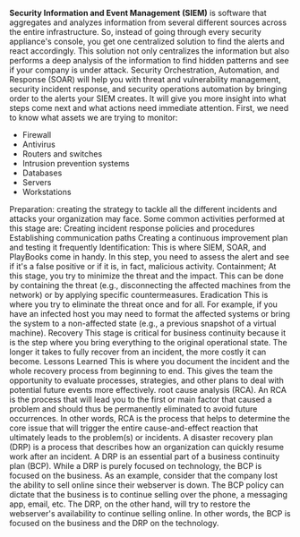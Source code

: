 **Security Information and Event Management (SIEM)**  is software that aggregates and analyzes information from several different sources across the entire infrastructure. So, instead of going through every security appliance's console, you get one centralized solution to find the alerts and react accordingly. This solution not only centralizes the information but also performs a deep analysis of the information to find hidden patterns and see if your company is under attack.
Security Orchestration, Automation, and Response (SOAR) will help you with threat and vulnerability management, security incident response, and security operations automation by bringing order to the alerts your SIEM creates. It will give you more insight into what steps come next and what actions need immediate attention.
First, we need to know what assets we are trying to monitor:
 - Firewall
 - Antivirus
 - Routers and switches
 - Intrusion prevention systems
 - Databases
 - Servers
 - Workstations

Preparation: creating the strategy to tackle all the different incidents and attacks your organization may face. Some common activities performed at this stage are:
Creating incident response policies and procedures
Establishing communication paths
Creating a continuous improvement plan and testing it frequently
Identification: This is where SIEM, SOAR, and PlayBooks come in handy. In this step, you need to assess the alert and see if it's a false positive or if it is, in fact, malicious activity.
Containment; At this stage, you try to minimize the threat and the impact. This can be done by containing the threat (e.g., disconnecting the affected machines from the network) or by applying specific countermeasures.
Eradication
This is where you try to eliminate the threat once and for all. For example, if you have an infected host you may need to format the affected systems or bring the system to a non-affected state (e.g., a previous snapshot of a virtual machine).
Recovery
This stage is critical for business continuity because it is the step where you bring everything to the original operational state. The longer it takes to fully recover from an incident, the more costly it can become.
Lessons Learned
This is where you document the incident and the whole recovery process from beginning to end. This gives the team the opportunity to evaluate processes, strategies, and other plans to deal with potential future events more effectively.
root cause analysis (RCA). An RCA is the process that will lead you to the first or main factor that caused a problem and should thus be permanently eliminated to avoid future occurrences. In other words, RCA is the process that helps to determine the core issue that will trigger the entire cause-and-effect reaction that ultimately leads to the problem(s) or incidents.
A disaster recovery plan (DRP) is a process that describes how an organization can quickly resume work after an incident. A DRP is an essential part of a business continuity plan (BCP).
While a DRP is purely focused on technology, the BCP is focused on the business. As an example, consider that the company lost the ability to sell online since their webserver is down. The BCP policy can dictate that the business is to continue selling over the phone, a messaging app, email, etc. The DRP, on the other hand, will try to restore the webserver's availability to continue selling online. In other words, the BCP is focused on the business and the DRP on the technology. 


